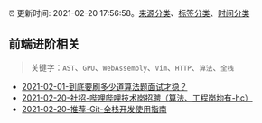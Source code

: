 :alarm_clock: 更新时间: 2021-02-20 17:56:58。[来源分类](../README.md)、[标签分类](../TAGS.md)、[时间分类](../TIMELINE.md)

## 前端进阶相关


> 关键字：`AST`、`GPU`、`WebAssembly`、`Vim`、`HTTP`、`算法`、`全栈`



- [2021-02-01-到底要刷多少道算法题面试才稳？](https://www.ershicimi.com/p/7c9a8c1bfefc3b25cf96f14eeb0f8cd3) 
- [2021-02-20-社招-哔哩哔哩技术岗招聘（算法、工程岗均有-hc）](https://www.v2ex.com/t/754715) 
- [2021-02-20-推荐-Git-全栈开发使用指南](https://toutiao.io/k/v4gks4h) 